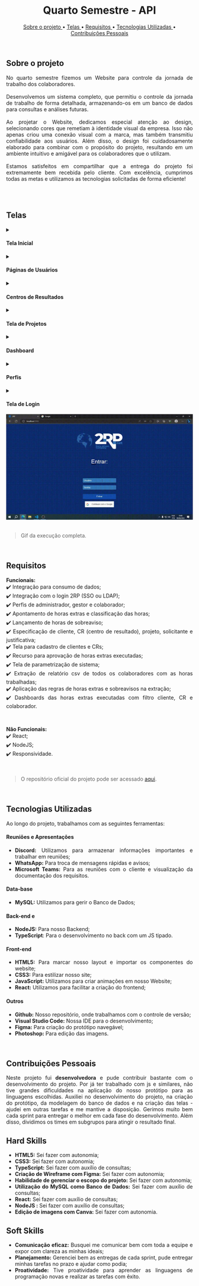 <h1 align="center"> Quarto Semestre - API </h1>
<p align="center">
  <a href ="#sobre-o-projeto"> Sobre o projeto  </a>  • 
  <a href ="#telas"> Telas </a>  • 
  <a href ="#requisitos"> Requisitos </a>  • 
  <a href ="#tecnologias-utilizadas"> Tecnologias Utilizadas </a>  •
  <a href ="#contribuições-pessoais"> Contribuições Pessoais </a>  
</p>

<br>



## Sobre o projeto 

<div align="justify">
No quarto semestre fizemos um Website para controle da jornada de trabalho dos colaboradores.
<br><br>
Desenvolvemos um sistema completo, que permitiu o controle da jornada de trabalho de forma detalhada, armazenando-os em um banco de dados para consultas e análises futuras.
<br><br>
Ao projetar o Website, dedicamos especial atenção ao design, selecionando cores que remetiam à identidade visual da empresa. Isso não apenas criou uma conexão visual com a marca, mas também transmitiu confiabilidade aos usuários. Além disso, o design foi cuidadosamente elaborado para combinar com o propósito do projeto, resultando em um ambiente intuitivo e amigável para os colaboradores que o utilizam.
<br><br>
Estamos satisfeitos em compartilhar que a entrega do projeto foi extremamente bem recebida pelo cliente. Com excelência, cumprimos todas as metas e utilizamos as tecnologias solicitadas de forma eficiente!
  
<br><br>

## Telas


<!-- Inicial -->
 <details>
  <summary>
  <h4 align="left">Tela Inicial</h4>  
  </summary>
  Após realizar o login, o usuário será redirecionado para a <b>página Home</b>, onde encontrará informações relevantes sobre seus últimos apontamentos e as horas trabalhadas. Projetamos essa página para fornecer um resumo claro e conciso das atividades registradas.
    <br> <br>
  Além disso, disponibilizamos botões intuitivos que direcionam o usuário para as páginas de apontamento de horas e visualização dos apontamentos. Essa abordagem simplifica o processo de registro e consulta das informações, tornando a experiência mais eficiente e conveniente para os colaboradores.
    
  </details>

<!-- Páginas de Usuários -->
  <details>
  <summary>
   <h4 align="left">Páginas de Usuários</h4>  
  </summary>

Na página de <b>Usuários</b>, é possível visualizar uma lista completa dos usuários cadastrados, bem como adicionar novos usuários e editar informações existentes. Essa funcionalidade permite um controle eficiente sobre as contas de acesso e a gestão dos colaboradores da empresa.
  
  </details>

<!-- Centros de Resultados -->
  <details>
  <summary>
   <h4 align="left">Centros de Resultados</h4>  
  </summary>

Na página de <b>Centros de Resultados</b>, é possível visualizar e gerenciar os centros de resultados cadastrados. Através dessa página, é possível adicionar novos centros de resultados, bem como modificar as informações existentes, garantindo uma gestão eficaz desses elementos importantes para a empresa.
  
  </details>

<!-- Projetos -->
  <details>
  <summary>
   <h4 align="left">Tela de Projetos</h4>  
  </summary>

Da mesma forma, a página de <b>Projetos</b> oferece uma visão geral dos projetos em andamento, permitindo a inclusão de novos projetos e a edição das informações existentes. Isso facilita o gerenciamento e o acompanhamento do progresso dos projetos em diferentes etapas.
  
  </details>

<!-- Dashboard -->  
 <details>
  <summary>
   <h4 align="left">Dashboard</h4>  
  </summary>
  
A página <b> Dashboard </b>  é uma das páginas mais importantes da plataforma e apresenta informações de maneira visual e interativa. Utilizamos cores vibrantes e recursos gráficos para destacar as informações relevantes e proporcionar uma experiência mais agradável e intuitiva para os usuários.

Ao clicar em uma unidade específica, a plataforma apresenta informações detalhadas sobre as horas trabalhadas. Além disso, é possível gerar relatórios em PDF com os dados exibidos na página, tornando a análise mais ágil e prática.
  
  </details> 

<!-- Perfis  -->
<details>
  <summary>
   <h4 align="left">Perfis</h4>  
  </summary>
  
A página de <b> Perfis </b> é onde os administradores da plataforma podem gerenciar os usuários e suas permissões de acesso. É possível visualizar, cadastrar, editar e excluir usuários. Através dessa página, é possível definir qual usuário será um digitador, responsável por inserir as contas, um gestor, que irá aprovar as contas ou um administrador, com acesso total à plataforma. A página também possui uma opção para redefinir as senhas dos usuários, caso necessário. Tudo isso é feito de forma intuitiva e fácil de usar, para garantir um bom gerenciamento dos usuários e permissões.
  
  </details>

<!-- Login  -->
<details>
  <summary>
   <h4 align="left">Tela de Login</h4>  
  </summary>
  
Na página de <b> Login </b> ocorre toda a autentificação do usuário com o direcionamento para as páginas corretas a partir de seu nível de acesso. Buscamos utilizar aqui também as cores principais da marca, como o azul e o branco, de forma a tornar a experiência mais agradável para os usuários do sistema.
  
  </details>



  </details>

  <div width="100%">
    <div><img src="../gifs/quartoSemestre[1].gif"></div>
  </div>

<br>

> Gif da execução completa.

<br>

## Requisitos 

**Funcionais:**<br>
✔️ Integração para consumo de dados;<br>
✔️ Integração com o login 2RP (SSO ou LDAP);<br>
✔️ Perfis de administrador, gestor e colaborador;<br>
✔️ Apontamento de horas extras e classificação das horas;<br>
✔️ Lançamento de horas de sobreaviso;<br>
✔️ Especificação de cliente, CR (centro de resultado), projeto, solicitante e justificativa;<br>
✔️ Tela para cadastro de clientes e CRs;<br>
✔️ Recurso para aprovação de horas extras executadas;<br>
✔️ Tela de parametrização de sistema;<br>
✔️ Extração de relatório csv de todos os colaboradores com as horas trabalhadas;<br>
✔️ Aplicação das regras de horas extras e sobreavisos na extração;<br>
✔️ Dashboards das horas extras executadas com filtro cliente, CR e colaborador.<br>

<br>

**Não Funcionais:**<br>
✔️ React; <br>
✔️ NodeJS; <br>
✔️ Responsividade.

<br>

> O repositório oficial do projeto pode ser acessado [aqui](https://github.com/Inodevs-4/2RP).

<br>

## Tecnologias Utilizadas
Ao longo do projeto, trabalhamos com as seguintes ferramentas:
<br>
   <h4 align="left">Reuniões e Apresentações</h4> 
   
  - **Discord:** Utilizamos para armazenar informações importantes e trabalhar em reuniões; <br> 
  - **WhatsApp:** Para troca de mensagens rápidas e avisos; <br> 
  - **Microsoft Teams:** Para as reuniões com o cliente e visualização da documentação dos requisitos.
 
   <h4 align="left">Data-base</h4>  
 
  - **MySQL:** Utilizamos para gerir o Banco de Dados;

   <h4 align="left">Back-end e  </h4>  
  
  - **NodeJS:** Para nosso Backend;
  - **TypeScript**: Para o desenvolvimento no back com um JS tipado.
  
   <h4 align="left">Front-end </h4>  
 
  - **HTML5:** Para marcar nosso layout e importar os componentes do website; 
  - **CSS3:** Para estilizar nosso site;
  - **JavaScript:** Utilizamos para criar animações em nosso Website;
  - **React:** Utilizamos para facilitar a criação do frontend;

   <h4 align="left">Outros</h4>  
 
  - **Github:** Nosso repositório, onde trabalhamos com o controle de versão;
  - **Visual Studio Code:** Nossa IDE para o desenvolvimento;
  - **Figma:** Para criação do protótipo navegável;
  - **Photoshop:** Para edição das imagens.
<br>

## Contribuições Pessoais
<div align="justify">
Neste projeto fui <b>desenvolvedora</b> e pude contribuir bastante com o desenvolvimento do projeto. Por já ter trabalhado com js e similares, não tive grandes dificuldades na aplicação do nosso protótipo para as linguagens escolhidas. Auxiliei no desenvolvimento do projeto, na criação do protótipo, da modelagem do banco de dados e na criação das telas - ajudei em outras tarefas e me mantive a disposição. Gerimos muito bem cada sprint para entregar o melhor em cada fase do desenvolvimento. Além disso, dividimos os times em subgrupos para atingir o resultado final.
<div>

## Hard Skills
- **HTML5:** Sei fazer com autonomia;<br>
- **CSS3:** Sei fazer com autonomia;<br>
- **TypeScript:** Sei fazer com auxílio de consultas;<br>
- **Criação de Wireframe com Figma:** Sei fazer com autonomia; <br>
- **Habilidade de gerenciar o escopo do projeto:** Sei fazer com autonomia; <br>
- **Utilização do MySQL como Banco de Dados:** Sei fazer com auxílio de consultas; <br>
- **React:** Sei fazer com auxílio de consultas;<br>
- **NodeJS :** Sei fazer com auxílio de consultas; <br>
- **Edição de imagens com Canva:** Sei fazer com autonomia. 

## Soft Skills
 - **Comunicação eficaz:** Busquei me comunicar bem com toda a equipe e expor com clareza as minhas ideais; <br>
 - **Planejamento:** Gerenciei bem as entregas de cada sprint, pude entregar minhas tarefas no prazo e ajudar como podia; <br>
 - **Proatividade:** Tive proatividade para aprender as linguagens de programação novas e realizar as tarefas com êxito. <br>
